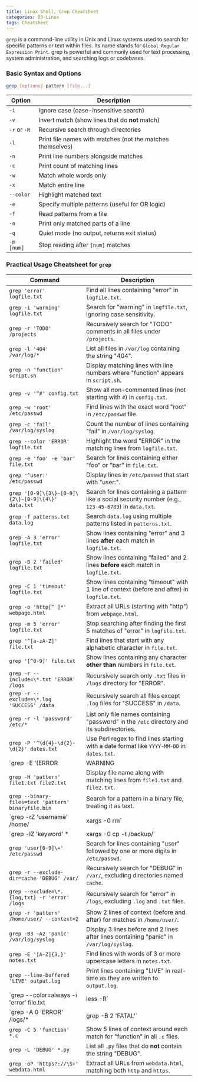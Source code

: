```yaml
---
title: Linux Shell, Grep Cheatsheet
categories: 03-Linux
tags: Cheatsheet
---
```


`grep` is a command-line utility in Unix and Linux systems used to search for specific patterns or text within files. Its name stands for `Global Regular Expression Print`. grep is powerful and commonly used for text processing, system administration, and searching logs or codebases.

### Basic Syntax and Options

```bash
grep [options] pattern [file...]
```

| Option        | Description                                   |
|---------------|-----------------------------------------------|
| `-i`          | Ignore case (case-insensitive search)        |
| `-v`          | Invert match (show lines that do **not** match)|
| `-r` or `-R`  | Recursive search through directories         |
| `-l`          | Print file names with matches (not the matches themselves) |
| `-n`          | Print line numbers alongside matches         |
| `-c`          | Print count of matching lines                |
| `-w`          | Match whole words only                       |
| `-x`          | Match entire line                            |
| `--color`     | Highlight matched text                       |
| `-e`          | Specify multiple patterns (useful for OR logic) |
| `-f`          | Read patterns from a file                    |
| `-o`          | Print only matched parts of a line           |
| `-q`          | Quiet mode (no output, returns exit status)  |
| `-m [num]`    | Stop reading after `[num]` matches           |

### Practical Usage Cheatsheet for `grep`

| Command                                | Description                                                          |
|---------------------------------------|----------------------------------------------------------------------|
| `grep 'error' logfile.txt`            | Find all lines containing "error" in `logfile.txt`.                 |
| `grep -i 'warning' logfile.txt`       | Search for "warning" in `logfile.txt`, ignoring case sensitivity.   |
| `grep -r 'TODO' /projects`            | Recursively search for "TODO" comments in all files under `/projects`. |
| `grep -l '404' /var/log/*`            | List all files in `/var/log` containing the string "404".           |
| `grep -n 'function' script.sh`        | Display matching lines with line numbers where "function" appears in `script.sh`. |
| `grep -v '^#' config.txt`             | Show all non-commented lines (not starting with `#`) in `config.txt`.|
| `grep -w 'root' /etc/passwd`          | Find lines with the exact word "root" in `/etc/passwd` file.        |
| `grep -c 'fail' /var/log/syslog`      | Count the number of lines containing "fail" in `/var/log/syslog`.   |
| `grep --color 'ERROR' logfile.txt`    | Highlight the word "ERROR" in the matching lines from `logfile.txt`.|
| `grep -e 'foo' -e 'bar' file.txt`     | Search for lines containing either "foo" or "bar" in `file.txt`.    |
| `grep '^user:' /etc/passwd`           | Display lines in `/etc/passwd` that start with "user:".             |
| `grep '[0-9]\{3\}-[0-9]\{2\}-[0-9]\{4\}' data.txt` | Search for lines containing a pattern like a social security number (e.g., `123-45-6789`) in `data.txt`. |
| `grep -f patterns.txt data.log`       | Search `data.log` using multiple patterns listed in `patterns.txt`. |
| `grep -A 3 'error' logfile.txt`       | Show lines containing "error" and 3 lines **after** each match in `logfile.txt`. |
| `grep -B 2 'failed' logfile.txt`      | Show lines containing "failed" and 2 lines **before** each match in `logfile.txt`. |
| `grep -C 1 'timeout' logfile.txt`     | Show lines containing "timeout" with 1 line of context (before and after) in `logfile.txt`. |
| `grep -o 'http[^ ]*' webpage.html`    | Extract all URLs (starting with "http") from `webpage.html`.        |
| `grep -m 5 'error' logfile.txt`       | Stop searching after finding the first 5 matches of "error" in `logfile.txt`. |
| `grep '^[a-zA-Z]' file.txt`                 | Find lines that start with any alphabetic character in `file.txt`.  |
| `grep '[^0-9]' file.txt`                    | Show lines containing any character **other than** numbers in `file.txt`. |
| `grep -r --include=\*.txt 'ERROR' /logs`    | Recursively search only `.txt` files in `/logs` directory for "ERROR". |
| `grep -r --exclude=\*.log 'SUCCESS' /data`  | Recursively search all files except `.log` files for "SUCCESS" in `/data`. |
| `grep -r -l 'password' /etc/*`              | List only file names containing "password" in the `/etc` directory and its subdirectories. |
| `grep -P '^\d{4}-\d{2}-\d{2}' dates.txt`    | Use Perl regex to find lines starting with a date format like `YYYY-MM-DD` in `dates.txt`. |
| `grep -E '(ERROR|WARNING|INFO)' logfile.txt`| Search for lines containing "ERROR", "WARNING", or "INFO" in `logfile.txt` using extended regex. |
| `grep -H 'pattern' file1.txt file2.txt`     | Display file name along with matching lines from `file1.txt` and `file2.txt`. |
| `grep --binary-files=text 'pattern' binaryfile.bin` | Search for a pattern in a binary file, treating it as text.        |
| `grep -rZ 'username' /home/ | xargs -0 rm`  | Find files containing "username" and delete them (useful for cleanup tasks). |
| `grep -lZ 'keyword' * | xargs -0 cp -t /backup/` | Find files with "keyword" and copy them to `/backup/` directory.  |
| `grep 'user[0-9]\+' /etc/passwd`            | Search for lines containing "user" followed by one or more digits in `/etc/passwd`. |
| `grep -r --exclude-dir=cache 'DEBUG' /var/` | Recursively search for "DEBUG" in `/var/`, excluding directories named `cache`. |
| `grep --exclude=\*.{log,txt} -r 'error' /logs` | Recursively search for "error" in `/logs`, excluding `.log` and `.txt` files. |
| `grep -r 'pattern' /home/user/ --context=2` | Show 2 lines of context (before and after) for matches in `/home/user/`. |
| `grep -B3 -A2 'panic' /var/log/syslog`      | Display 3 lines before and 2 lines after lines containing "panic" in `/var/log/syslog`. |
| `grep -E '[A-Z]{3,}' notes.txt`             | Find lines with words of 3 or more uppercase letters in `notes.txt`. |
| `grep --line-buffered 'LIVE' output.log`    | Print lines containing "LIVE" in real-time as they are written to `output.log`. |
| `grep --color=always -i 'error' file.txt | less -R` | Highlight "error" in `file.txt` and view results with `less` while preserving color. |
| `grep -A 0 'ERROR' /logs/* | grep -B 2 'FATAL'` | Find lines with "ERROR" that are followed by lines containing "FATAL" using nested `grep`. |
| `grep -C 5 'function' *.c`                  | Show 5 lines of context around each match for "function" in all `.c` files. |
| `grep -L 'DEBUG' *.py`                      | List all `.py` files that do **not** contain the string "DEBUG".     |
| `grep -oP 'https?://\S+' webdata.html`      | Extract all URLs from `webdata.html`, matching both `http` and `https`. |
